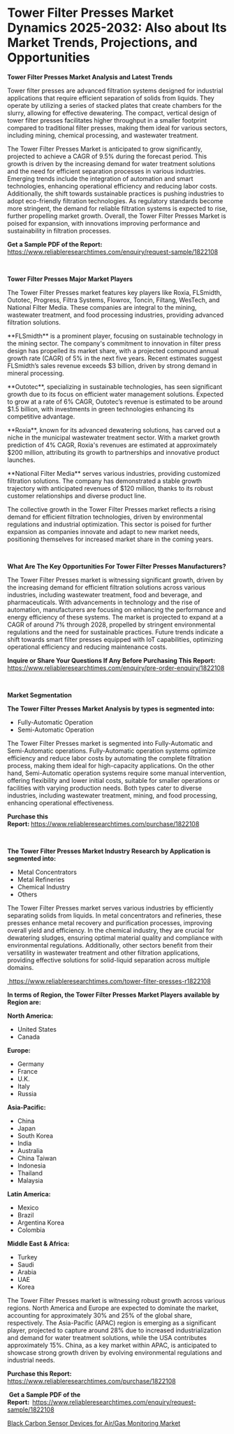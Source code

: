<p><h1>Tower Filter Presses Market Dynamics 2025-2032: Also about Its Market Trends, Projections, and Opportunities</h1></p><p><strong>Tower Filter Presses Market Analysis and Latest Trends</strong></p>
<p><p>Tower filter presses are advanced filtration systems designed for industrial applications that require efficient separation of solids from liquids. They operate by utilizing a series of stacked plates that create chambers for the slurry, allowing for effective dewatering. The compact, vertical design of tower filter presses facilitates higher throughput in a smaller footprint compared to traditional filter presses, making them ideal for various sectors, including mining, chemical processing, and wastewater treatment.</p><p>The Tower Filter Presses Market is anticipated to grow significantly, projected to achieve a CAGR of 9.5% during the forecast period. This growth is driven by the increasing demand for water treatment solutions and the need for efficient separation processes in various industries. Emerging trends include the integration of automation and smart technologies, enhancing operational efficiency and reducing labor costs. Additionally, the shift towards sustainable practices is pushing industries to adopt eco-friendly filtration technologies. As regulatory standards become more stringent, the demand for reliable filtration systems is expected to rise, further propelling market growth. Overall, the Tower Filter Presses Market is poised for expansion, with innovations improving performance and sustainability in filtration processes.</p></p>
<p><strong>Get a Sample PDF of the Report:&nbsp;</strong> <a href="https://www.reliableresearchtimes.com/enquiry/request-sample/1822108?utm_campaign=2989&utm_medium=2&utm_source=Github&utm_content=ia&utm_term=12042025&utm_id=tower-filter-presses">https://www.reliableresearchtimes.com/enquiry/request-sample/1822108</a></p>
<p>&nbsp;</p>
<p><strong>Tower Filter Presses Major Market Players</strong></p>
<p><p>The Tower Filter Presses market features key players like Roxia, FLSmidth, Outotec, Progress, Filtra Systems, Flowrox, Toncin, Filtang, WesTech, and National Filter Media. These companies are integral to the mining, wastewater treatment, and food processing industries, providing advanced filtration solutions.</p><p>**FLSmidth** is a prominent player, focusing on sustainable technology in the mining sector. The company's commitment to innovation in filter press design has propelled its market share, with a projected compound annual growth rate (CAGR) of 5% in the next five years. Recent estimates suggest FLSmidth’s sales revenue exceeds $3 billion, driven by strong demand in mineral processing.</p><p>**Outotec**, specializing in sustainable technologies, has seen significant growth due to its focus on efficient water management solutions. Expected to grow at a rate of 6% CAGR, Outotec’s revenue is estimated to be around $1.5 billion, with investments in green technologies enhancing its competitive advantage.</p><p>**Roxia**, known for its advanced dewatering solutions, has carved out a niche in the municipal wastewater treatment sector. With a market growth prediction of 4% CAGR, Roxia's revenues are estimated at approximately $200 million, attributing its growth to partnerships and innovative product launches.</p><p>**National Filter Media** serves various industries, providing customized filtration solutions. The company has demonstrated a stable growth trajectory with anticipated revenues of $120 million, thanks to its robust customer relationships and diverse product line.</p><p>The collective growth in the Tower Filter Presses market reflects a rising demand for efficient filtration technologies, driven by environmental regulations and industrial optimization. This sector is poised for further expansion as companies innovate and adapt to new market needs, positioning themselves for increased market share in the coming years.</p></p>
<p>&nbsp;</p>
<p><strong>What Are The Key Opportunities For Tower Filter Presses Manufacturers?</strong></p>
<p><p>The Tower Filter Presses market is witnessing significant growth, driven by the increasing demand for efficient filtration solutions across various industries, including wastewater treatment, food and beverage, and pharmaceuticals. With advancements in technology and the rise of automation, manufacturers are focusing on enhancing the performance and energy efficiency of these systems. The market is projected to expand at a CAGR of around 7% through 2028, propelled by stringent environmental regulations and the need for sustainable practices. Future trends indicate a shift towards smart filter presses equipped with IoT capabilities, optimizing operational efficiency and reducing maintenance costs.</p></p>
<p><strong>Inquire or Share Your Questions If Any Before Purchasing This Report:</strong> <a href="https://www.reliableresearchtimes.com/enquiry/pre-order-enquiry/1822108?utm_campaign=2989&utm_medium=2&utm_source=Github&utm_content=ia&utm_term=12042025&utm_id=tower-filter-presses">https://www.reliableresearchtimes.com/enquiry/pre-order-enquiry/1822108</a></p>
<p>&nbsp;</p>
<p><strong>Market Segmentation</strong></p>
<p><strong>The Tower Filter Presses Market Analysis by types is segmented into:</strong></p>
<p><ul><li>Fully-Automatic Operation</li><li>Semi-Automatic Operation</li></ul></p>
<p><p>The Tower Filter Presses market is segmented into Fully-Automatic and Semi-Automatic operations. Fully-Automatic operation systems optimize efficiency and reduce labor costs by automating the complete filtration process, making them ideal for high-capacity applications. On the other hand, Semi-Automatic operation systems require some manual intervention, offering flexibility and lower initial costs, suitable for smaller operations or facilities with varying production needs. Both types cater to diverse industries, including wastewater treatment, mining, and food processing, enhancing operational effectiveness.</p></p>
<p><strong>Purchase this Report:&nbsp;</strong><a href="https://www.reliableresearchtimes.com/purchase/1822108?utm_campaign=2989&utm_medium=2&utm_source=Github&utm_content=ia&utm_term=12042025&utm_id=tower-filter-presses">https://www.reliableresearchtimes.com/purchase/1822108</a></p>
<p>&nbsp;</p>
<p><strong>The Tower Filter Presses Market Industry Research by Application is segmented into:</strong></p>
<p><ul><li>Metal Concentrators</li><li>Metal Refineries</li><li>Chemical Industry</li><li>Others</li></ul></p>
<p><p>The Tower Filter Presses market serves various industries by efficiently separating solids from liquids. In metal concentrators and refineries, these presses enhance metal recovery and purification processes, improving overall yield and efficiency. In the chemical industry, they are crucial for dewatering sludges, ensuring optimal material quality and compliance with environmental regulations. Additionally, other sectors benefit from their versatility in wastewater treatment and other filtration applications, providing effective solutions for solid-liquid separation across multiple domains.</p></p>
<p><a href="https://www.reliableresearchtimes.com/tower-filter-presses-r1822108?utm_campaign=2989&utm_medium=2&utm_source=Github&utm_content=ia&utm_term=12042025&utm_id=tower-filter-presses">&nbsp;https://www.reliableresearchtimes.com/tower-filter-presses-r1822108</a></p>
<p><strong>In terms of Region, the Tower Filter Presses Market Players available by Region are:</strong></p>
<p>
    <p> <strong> North America: </strong>
        <ul>
            <li>United States</li>
            <li>Canada</li>
        </ul>
        </p> 
    <p> <strong> Europe: </strong>
        <ul>
            <li>Germany</li>
            <li>France</li>
            <li>U.K.</li>
            <li>Italy</li>
            <li>Russia</li>
        </ul>
        </p> 
    <p> <strong> Asia-Pacific: </strong>
        <ul>
            <li>China</li>
            <li>Japan</li>
            <li>South Korea</li>
            <li>India</li>
            <li>Australia</li>
            <li>China Taiwan</li>
            <li>Indonesia</li>
            <li>Thailand</li>
            <li>Malaysia</li>
        </ul>
        </p> 
    <p> <strong> Latin America: </strong>
        <ul>
            <li>Mexico</li>
            <li>Brazil</li>
            <li>Argentina Korea</li>
            <li>Colombia</li>
        </ul>
        </p> 
    <p> <strong> Middle East & Africa: </strong>
        <ul>
            <li>Turkey</li>
            <li>Saudi</li>
            <li>Arabia</li>
            <li>UAE</li>
            <li>Korea</li>
        </ul>
    </p>
    </p>
<p><p>The Tower Filter Presses market is witnessing robust growth across various regions. North America and Europe are expected to dominate the market, accounting for approximately 30% and 25% of the global share, respectively. The Asia-Pacific (APAC) region is emerging as a significant player, projected to capture around 28% due to increased industrialization and demand for water treatment solutions, while the USA contributes approximately 15%. China, as a key market within APAC, is anticipated to showcase strong growth driven by evolving environmental regulations and industrial needs.</p></p>
<p><strong>Purchase this Report: </strong><a href="https://www.reliableresearchtimes.com/purchase/1822108?utm_campaign=2989&utm_medium=2&utm_source=Github&utm_content=ia&utm_term=12042025&utm_id=tower-filter-presses">https://www.reliableresearchtimes.com/purchase/1822108</a></p>
<p>&nbsp;<strong>Get a Sample PDF of the Report:&nbsp;&nbsp;</strong><a href="https://www.reliableresearchtimes.com/enquiry/request-sample/1822108?utm_campaign=2989&utm_medium=2&utm_source=Github&utm_content=ia&utm_term=12042025&utm_id=tower-filter-presses">https://www.reliableresearchtimes.com/enquiry/request-sample/1822108</a></p>
<p><strong></strong></p>
<p><p><a href="https://github.com/claracpegios/Market-Research-Report-List-1/blob/main/black-carbon-sensor-devices-for-airgas-monitoring-market.md?utm_campaign=2989&utm_medium=2&utm_source=Github&utm_content=ia&utm_term=12042025&utm_id=tower-filter-presses">Black Carbon Sensor Devices for Air/Gas Monitoring Market</a></p></p>